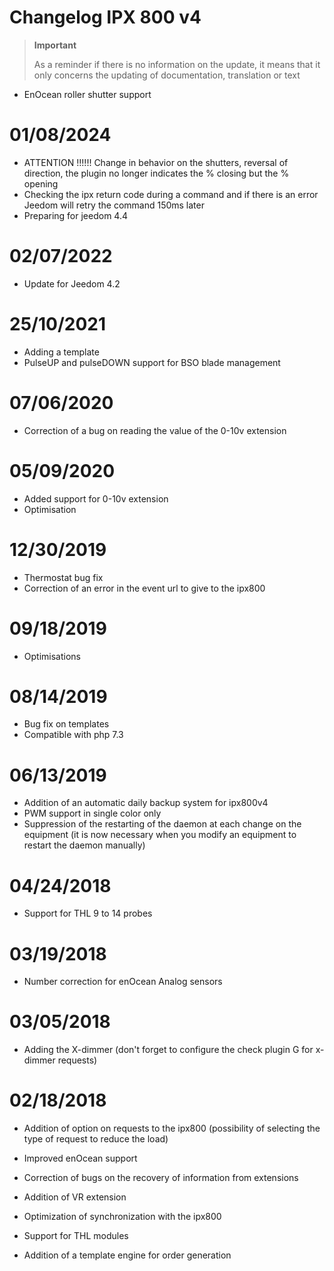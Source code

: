 # Changelog IPX 800 v4

>**Important**
>
>As a reminder if there is no information on the update, it means that it only concerns the updating of documentation, translation or text

- EnOcean roller shutter support

# 01/08/2024

- ATTENTION !!!!!! Change in behavior on the shutters, reversal of direction, the plugin no longer indicates the % closing but the % opening
- Checking the ipx return code during a command and if there is an error Jeedom will retry the command 150ms later
- Preparing for jeedom 4.4

# 02/07/2022

- Update for Jeedom 4.2

# 25/10/2021

- Adding a template
- PulseUP and pulseDOWN support for BSO blade management

# 07/06/2020

- Correction of a bug on reading the value of the 0-10v extension

# 05/09/2020

- Added support for 0-10v extension
- Optimisation

# 12/30/2019

- Thermostat bug fix
- Correction of an error in the event url to give to the ipx800

# 09/18/2019

- Optimisations

# 08/14/2019

- Bug fix on templates
- Compatible with php 7.3

# 06/13/2019

- Addition of an automatic daily backup system for ipx800v4
- PWM support in single color only
- Suppression of the restarting of the daemon at each change on the equipment (it is now necessary when you modify an equipment to restart the daemon manually)

# 04/24/2018

-	Support for THL 9 to 14 probes

# 03/19/2018

-   Number correction for enOcean Analog sensors

# 03/05/2018

- 	Adding the X-dimmer (don't forget to configure the check plugin G for x-dimmer requests)

#  02/18/2018

-	Addition of option on requests to the ipx800 (possibility of selecting the type of request to reduce the load)

-   Improved enOcean support

-   Correction of bugs on the recovery of information from
    extensions

-   Addition of VR extension

-   Optimization of synchronization with the ipx800

-   Support for THL modules

-   Addition of a template engine for order generation
